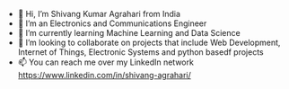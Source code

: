 - 👋 Hi, I’m Shivang Kumar Agrahari from India
- 👀 I’m an Electronics and Communications Engineer 
- 🌱 I’m currently learning Machine Learning and Data Science
- 💞️ I’m looking to collaborate on projects that include Web Development, Internet of Things, Electronic Systems and python basedf projects
- 📫 You can reach me over my LinkedIn network https://www.linkedin.com/in/shivang-agrahari/

<!---
shivangkagrahari/shivangkagrahari is a ✨ special ✨ repository because its `README.md` (this file) appears on your GitHub profile.
You can click the Preview link to take a look at your changes.
--->
